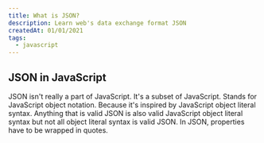```yaml
---
title: What is JSON?
description: Learn web's data exchange format JSON
createdAt: 01/01/2021
tags:
  - javascript
---
```


## JSON in JavaScript

JSON isn't really a part of JavaScript. It's a subset of JavaScript. Stands for JavaScript object notation. Because it's inspired by JavaScript object literal syntax. Anything that is valid JSON is also valid JavaScript object literal syntax but not all object literal syntax is valid JSON. In JSON, properties have to be wrapped in quotes.